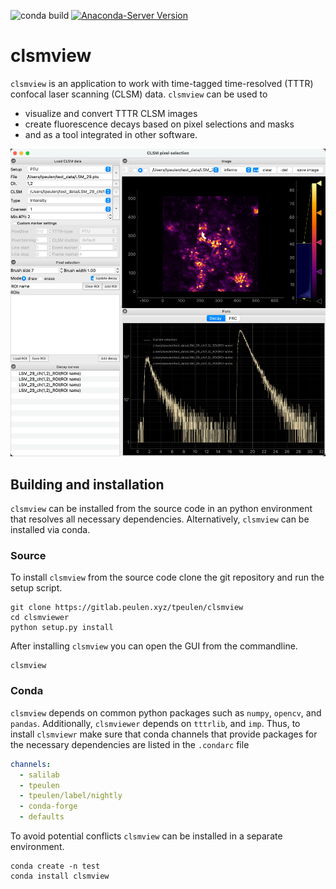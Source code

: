 ![conda build](https://github.com/fluorescence-tools/clsmview/actions/workflows/conda-build.yml/badge.svg)
[![Anaconda-Server Version](https://anaconda.org/tpeulen/clsmview/badges/version.svg)](https://anaconda.org/tpeulen/clsmview)

# clsmview

``clsmview`` is an application to work with time-tagged time-resolved (TTTR) confocal laser scanning (CLSM) data. ``clsmview`` 
can be used to

 * visualize and convert TTTR CLSM images 
 * create fluorescence decays based on pixel selections and masks 
 * and as a tool integrated in other software.

![clsmview GUI][1]


## Building and installation
``clsmview`` can be installed from the source code in an python environment that
resolves all necessary dependencies. Alternatively, ``clsmview`` can be installed 
via conda.

### Source
To install ``clsmview`` from the source code clone the git repository and run the
setup script.
```commandline
git clone https://gitlab.peulen.xyz/tpeulen/clsmview
cd clsmviewer
python setup.py install
```
After installing ``clsmview`` you can open the GUI from the commandline.

```commandline
clsmview
```

### Conda
``clsmview`` depends on common python packages such as ``numpy``, ``opencv``, and ``pandas``.
Additionally, ``clsmviewer`` depends on ``tttrlib``, and ``imp``. Thus,
to install ``clsmviewr`` make sure that conda channels that provide packages for the necessary
dependencies are listed in the ``.condarc`` file 

```yaml
channels:
  - salilab
  - tpeulen
  - tpeulen/label/nightly
  - conda-forge
  - defaults
```

To avoid potential conflicts ``clsmview`` can be installed in a separate environment. 

```commandline
conda create -n test
conda install clsmview
```


[1]: doc/gui.png "clsmview GUI"
